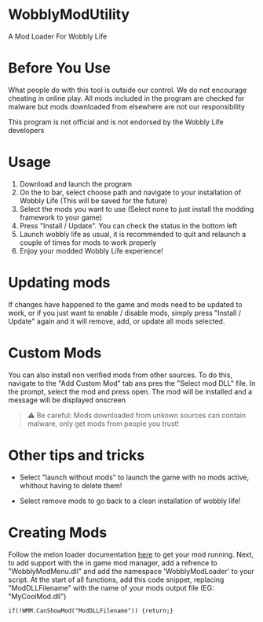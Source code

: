 # WobblyModUtility
A Mod Loader For Wobbly Life

# Before You Use
What people do with this tool is outside our control. We do not encourage cheating in online play. All mods included in the program are checked for malware but mods downloaded from elsewhere are not our responsibility 

This program is not official and is not endorsed by the Wobbly Life developers

# Usage
1. Download and launch the program
2. On the to bar, select choose path and navigate to your installation of Wobbly Life (This will be saved for the future)
3. Select the mods you want to use (Select none to just install the modding framework to your game)
4. Press "Install / Update". You can check the status in the bottom left
5. Launch wobbly life as usual, it is recommended to quit and relaunch a couple of times for mods to work properly
6. Enjoy your modded Wobbly Life experience!

# Updating mods
If changes have happened to the game and mods need to be updated to work, or if you just want to enable / disable mods, simply press "Install /  Update" again and it will remove, add, or update all mods selected.

# Custom Mods
You can also install non verified mods from other sources. To do this, navigate to the "Add Custom Mod" tab ans pres the "Select mod DLL" file. In the prompt, select the mod and press open. The mod will be installed and a message will be displayed onscreen

> ⚠️ Be careful: Mods downloaded from unkown sources can contain malware, only get mods from people you trust! 

# Other tips and tricks

- Select "launch without mods" to launch the game with no mods active, whithout having to delete them!

- Select remove mods to go back to a clean installation of wobbly life!

# Creating Mods

Follow the melon loader documentation [here](https://melonwiki.xyz/#/modders/quickstart) to get your mod running. Next, to add support with the in game mod manager, add a refrence to "WobblyModMenu.dll" and add the namespace 'WobblyModLoader' to your script. At the start of all functions, add this code snippet, replacing "ModDLLFilename" with the name of your mods output file (EG: "MyCoolMod.dll") 

```if(!WMM.CanShowMod("ModDLLFilename")) {return;}```
